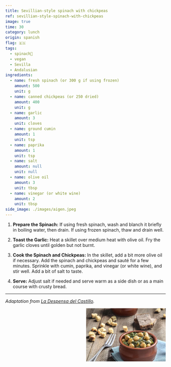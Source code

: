 ```yaml
---
title: Sevillian-style spinach with chickpeas
ref: sevillian-style-spinach-with-chickpeas
image: true
time: 30
category: lunch
origin: spanish
flag: 🇪🇸
tags:
  - spinach🥬
  - vegan
  - Sevilla
  - Andalusian
ingredients:
  - name: fresh spinach (or 300 g if using frozen)
    amount: 500
    unit: g
  - name: canned chickpeas (or 250 dried)
    amount: 400
    unit: g
  - name: garlic
    amount: 3
    unit: cloves
  - name: ground cumin
    amount: 1
    unit: tsp
  - name: paprika
    amount: 1
    unit: tsp
  - name: salt
    amount: null
    unit: null
  - name: olive oil
    amount: 3
    unit: tbsp
  - name: vinegar (or white wine)
    amount: 2
    unit: tbsp
side_image: ./images/aigen.jpeg
---
```


1. **Prepare the Spinach:** If using fresh spinach, wash and blanch it briefly in boiling water, then drain. If using frozen spinach, thaw and drain well.

2. **Toast the Garlic:** Heat a skillet over medium heat with olive oil. Fry the garlic cloves until golden but not burnt.

3. **Cook the Spinach and Chickpeas:** In the skillet, add a bit more olive oil if necessary. Add the spinach and chickpeas and sauté for a few minutes. Sprinkle with cumin, paprika, and vinegar (or white wine), and stir well. Add a bit of salt to taste.

4. **Serve:** Adjust salt if needed and serve warm as a side dish or as a main course with crusty bread.

---

_Adaptation from [La Despensa del Castillo](https://ladespensadelcastillo.es/blog/espinacas-con-garbanzos-sevilla/)._

<img src="images/sevillian_style_spinach_chickpeas.jpg" style="width:250px; float:right;"/>